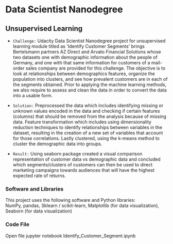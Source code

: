 # Data Scientist Nanodegree
## Unsupervised Learning

* ```Challenge:``` Udacity Data Scientist Nanodegree project for unsupervised learning module titled as 'Identify Customer Segments' brings Bertelsmann partners AZ Direct and Arvato Financial Solutions whose two datasets one with demographic information about the people of Germany, and one with that same information for customers of a mail-order sales company are provided for this challenge. The objective is to look at relationships between demographics features, organize the population into clusters, and see how prevalent customers are in each of the segments obtained. Prior to applying the machine learning methods, we also require to assess and clean the data in order to convert the data into a usable form.

* ```Solution:``` Preprocessed the data which includes identifying missing or unknown values encoded in the data and checking if certain features (columns) that should be removed from the analysis because of missing data. Feature transformation which includes using dimensionality reduction techniques to identify relationships between variables in the dataset, resulting in the creation of a new set of variables that account for those correlations. Lastly clustered, using the k-means method to cluster the demographic data into groups.

* ```Result:``` Using seaborn package created a visual comparison representation of customer data vs demographic data and concluded which segments/clusters of customers can then be used to direct marketing campaigns towards audiences that will have the highest expected rate of returns.

### Software and Libraries
This project uses the following software and Python libraries: <br>
NumPy, pandas, Sklearn / scikit-learn, Matplotlib (for data visualization), Seaborn (for data visualization)

### Code File
Open file jupyter notebook Identify_Customer_Segment.ipynb
